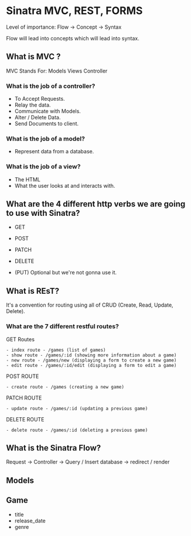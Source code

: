 # Sinatra MVC, REST, FORMS

Level of importance:
Flow -> Concept -> Syntax

Flow will lead into concepts which will lead into syntax.

## What is MVC ?

MVC Stands For: Models Views Controller

### What is the job of a controller?

- To Accept Requests.
- Relay the data.
- Communicate with Models.
- Alter / Delete Data.
- Send Documents to client.

### What is the job of a model?

- Represent data from a database.

### What is the job of a view?

- The HTML
- What the user looks at and interacts with.

## What are the 4 different http verbs we are going to use with Sinatra?

- GET
- POST
- PATCH
- DELETE

- (PUT) Optional but we're not gonna use it.

## What is REsT?

It's a convention for routing using all of CRUD (Create, Read, Update, Delete).

### What are the 7 different restful routes?

GET Routes

```
- index route - /games (list of games)
- show route - /games/:id (showing more information about a game)
- new route - /games/new (displaying a form to create a new game)
- edit route - /games/:id/edit (displaying a form to edit a game)
```

POST ROUTE

```
- create route - /games (creating a new game)
```

PATCH ROUTE

```
- update route - /games/:id (updating a previous game)
```

DELETE ROUTE

```
- delete route - /games/:id (deleting a previous game)
```

## What is the Sinatra Flow?

Request -> Controller -> Query / Insert database -> redirect / render

## Models

## Game

- title
- release_date
- genre
